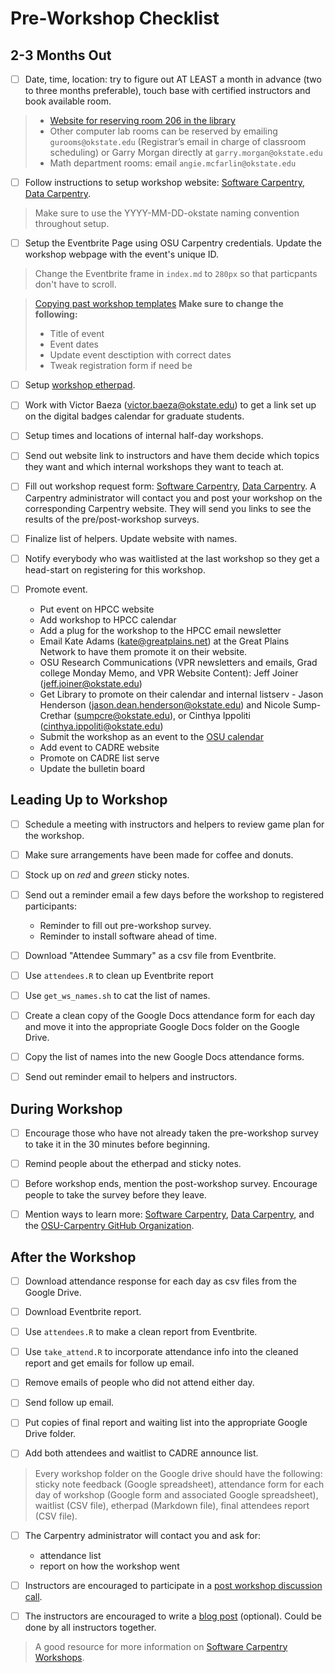 # Pre-Workshop Checklist

## 2-3 Months Out

- [ ] Date, time, location: try to figure out AT LEAST a month in advance (two to three months preferable), touch base with certified instructors and book available room.

> * [Website for reserving room 206 in the library](http://okstate.libcal.com/booking/conference-rooms)
> * Other computer lab rooms can be reserved by emailing `gurooms@okstate.edu` (Registrar’s email in charge of classroom scheduling) or Garry Morgan directly at `garry.morgan@okstate.edu`
> * Math department rooms: email `angie.mcfarlin@okstate.edu`

- [ ] Follow instructions to setup workshop website: [Software Carpentry](https://github.com/swcarpentry/workshop-template), [Data Carpentry](https://github.com/datacarpentry/workshop-template).

> Make sure to use the YYYY-MM-DD-okstate naming convention throughout setup.

- [ ] Setup the Eventbrite Page using OSU Carpentry credentials. Update the workshop webpage with the event's unique ID.

> Change the Eventbrite frame in `index.md` to `280px` so that particpants don't have to scroll.

> [Copying past workshop templates](https://www.eventbrite.com/support/articles/en_US/How_To/how-to-copy-an-event-page?lg=en_US)
> **Make sure to change the following:**
> * Title of event
> * Event dates
> * Update event desctiption with correct dates
> * Tweak registration form if need be

- [ ] Setup [workshop etherpad](https://tiger.hpc.okstate.edu/sites/etherpad/).

- [ ] Work with Victor Baeza (victor.baeza@okstate.edu) to get a link set up on the digital badges calendar for graduate students.

- [ ] Setup times and locations of internal half-day workshops.

- [ ] Send out website link to instructors and have them decide which topics they want and which internal workshops they want to teach at.

- [ ] Fill out workshop request form: [Software Carpentry](https://amy.software-carpentry.org/forms/swc/request/), [Data Carpentry](https://amy.software-carpentry.org/forms/dc/request/). A Carpentry administrator will contact you and post your workshop on the corresponding Carpentry website. They will send you links to see the results of the pre/post-workshop surveys.

- [ ] Finalize list of helpers. Update website with names.

- [ ] Notify everybody who was waitlisted at the last workshop so they get a head-start on registering for this workshop.

- [ ] Promote event.
   * Put event on HPCC website
   * Add workshop to HPCC calendar
   * Add a plug for the workshop to the HPCC email newsletter
   * Email Kate Adams (kate@greatplains.net) at the Great Plains Network to have them promote it on their website.
   * OSU Research Communications (VPR newsletters and emails, Grad college Monday Memo, and VPR Website Content): Jeff Joiner (jeff.joiner@okstate.edu)
   * Get Library to promote on their calendar and internal listserv - Jason Henderson (jason.dean.henderson@okstate.edu) and Nicole Sump-Crethar (sumpcre@okstate.edu), or Cinthya Ippoliti (cinthya.ippoliti@okstate.edu)
   * Submit the workshop as an event to the [OSU calendar](http://calendar.okstate.edu/)
   * Add event to CADRE website
   * Promote on CADRE list serve
   * Update the bulletin board

## Leading Up to Workshop

- [ ] Schedule a meeting with instructors and helpers to review game plan for the workshop.

- [ ] Make sure arrangements have been made for coffee and donuts.

- [ ] Stock up on *red* and *green* sticky notes.

- [ ] Send out a reminder email a few days before the workshop to registered participants:
   * Reminder to fill out pre-workshop survey.
   * Reminder to install software ahead of time.
   
- [ ] Download "Attendee Summary" as a csv file from Eventbrite.

- [ ] Use `attendees.R` to clean up Eventbrite report

- [ ] Use `get_ws_names.sh` to cat the list of names.

- [ ] Create a clean copy of the Google Docs attendance form for each day and move it into the appropriate Google Docs folder on the Google Drive.

- [ ] Copy the list of names into the new Google Docs attendance forms.

- [ ] Send out reminder email to helpers and instructors.

## During Workshop

- [ ] Encourage those who have not already taken the pre-workshop survey to take it in the 30 minutes before beginning.

- [ ] Remind people about the etherpad and sticky notes.

- [ ] Before workshop ends, mention the post-workshop survey. Encourage people to take the survey before they leave.

- [ ] Mention ways to learn more: [Software Carpentry](https://software-carpentry.org/), [Data Carpentry](http://www.datacarpentry.org/), and the [OSU-Carpentry GitHub Organization](https://github.com/OSU-Carpentry).

## After the Workshop

- [ ] Download attendance response for each day as csv files from the Google Drive.

- [ ] Download Eventbrite report.

- [ ] Use `attendees.R` to make a clean report from Eventbrite.

- [ ] Use `take_attend.R` to incorporate attendance info into the cleaned report and get emails for follow up email.

- [ ] Remove emails of people who did not attend either day.

- [ ] Send follow up email.

- [ ] Put copies of final report and waiting list into the appropriate Google Drive folder.

- [ ] Add both attendees and waitlist to CADRE announce list.

> Every workshop folder on the Google drive should have the following: sticky note feedback (Google spreadsheet), attendance form for each day of workshop (Google form and associated Google spreadsheet), waitlist (CSV file), etherpad (Markdown file), final attendees report (CSV file).

- [ ] The Carpentry administrator will contact you and ask for:
   * attendance list
   * report on how the workshop went

- [ ] Instructors are encouraged to participate in a [post workshop discussion call](http://pad.software-carpentry.org/instructor-discussion).

- [ ] The instructors are encouraged to write a [blog post](https://github.com/swcarpentry/website#development) (optional). Could be done by all instructors together.

> A good resource for more information on [Software Carpentry Workshops](https://software-carpentry.org/workshops/operations/).
